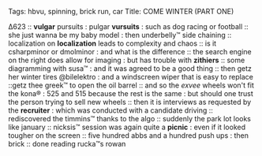 Tags: hbvu, spinning, brick run, car
Title: COME WINTER (PART ONE)
  
Δ623 :: **vulgar** pursuits : pulgar **vursuits** : such as dog racing or football :: she just wanna be my baby model : then underbelly™ side chaining :: localization on **localization** leads to complexity and  chaos :: is it csharpminor or dmolminor : and what is the difference :: the search engine on the right does allow for imaging : but has trouble with **zithiers** :: some diagramming with susa™ : and it was agreed to be a good thing :: then getz her winter tires @bilelektro : and a windscreen wiper that is easy to replace ::getz thee greek™ to open the oil barrel :: and so the _exvee_ wheels won't fit the kona® : 525 and 515 because the rest is the same : but should one trust the person trying to sell new wheels :: then it is interviews as requested by the **recruiter** : which was conducted with a candidate driving :: rediscovered the timmins™ thanks to the algo :: suddenly the park lot looks like january :: nicksis™ session was again quite a **picnic** : even if it looked tougher on the screen :: five hundred abbs and a hundred push ups : then brick :: done reading rucka™s rowan
<!--stackedit_dataeyJoaXN0b3J5IjpbLTgz NDUyNDU3MiwtNjYxMTUz MjgyLC0xNDND
U3OTU1MDEwLC0xMTE2MTA0NDEwXX0=
-->